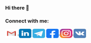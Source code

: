 ### Hi there 👋

<!--
**DenisZhutaev/DenisZhutaev** is a ✨ _special_ ✨ repository because its `README.md` (this file) appears on your GitHub profile.

Here are some ideas to get you started:

- 🔭 I’m currently working on ...
- 🌱 I’m currently learning ...
- 👯 I’m looking to collaborate on ...
- 🤔 I’m looking for help with ...
- 💬 Ask me about ...
- 📫 How to reach me: ...
- 😄 Pronouns: ...
- ⚡ Fun fact: ...
-->
<h3 align="left">Connect with me:</h3>
<p align="left">
</a>
<a href="mailto:zhutaev.d@gmail.com" target="blank"><img align="center" src="https://github.com/DenisZhutaev/DenisZhutaev/blob/7fec85857ca7dfb309f40873a66de5da3de04b84/gmail-old-svgrepo-com.svg" alt="" height="30" width="40" />
<a href="https://www.linkedin.com/in/denis-zhutaev-ju/" target="blank"><img align="center" src="https://github.com/DenisZhutaev/DenisZhutaev/blob/b3cfb8c4dcd5fc84edb335c6a01a6924aed33b82/linkedin-svgrepo-com.svg" alt="" height="30" width="40" /></a>
<a href="https://t.me/user_553876" target="blank"><img align="center" src="https://github.com/DenisZhutaev/DenisZhutaev/blob/ad707d55e42eeff69891381bc2b0dae711ea7957/telegram-svgrepo-com.svg" alt="" height="30" width="40" /></a>
<a href="https://www.facebook.com/profile.php?id=1748846065" target="blank"><img align="center" src="https://github.com/DenisZhutaev/DenisZhutaev/blob/4beadd6b586c37ef5bba11b645554fad281279cd/facebook-svgrepo-com.svg" alt="" height="30" width="40" />
</a>
<a href="https://www.instagram.com/zhutaevdenis/" target="blank"><img align="center" src="https://github.com/DenisZhutaev/DenisZhutaev/blob/7c4b553549dafd15f3f3c1a94e374c0e187f739c/instagram-2-1-logo-svgrepo-com.svg" alt="" height="30" width="40" />
</a>
<a href="https://vk.com/zhutaev_den" target="blank"><img align="center" src="https://github.com/DenisZhutaev/DenisZhutaev/blob/5746c9f35e064a5dcc2e57c7060f34754cdbe1b0/vk-svgrepo-com.svg" alt="" height="30" width="40" /></a>
</p>
